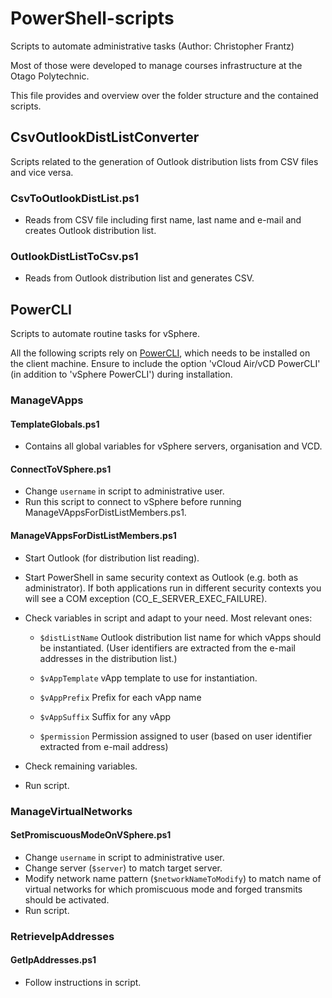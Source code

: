 # PowerShell-scripts
Scripts to automate administrative tasks (Author: Christopher Frantz)

Most of those were developed to manage courses infrastructure at the Otago Polytechnic.

This file provides and overview over the folder structure and the contained scripts.

## CsvOutlookDistListConverter

Scripts related to the generation of Outlook distribution lists from CSV files and vice versa.

### CsvToOutlookDistList.ps1

* Reads from CSV file including first name, last name and e-mail and creates Outlook distribution list.

### OutlookDistListToCsv.ps1

* Reads from Outlook distribution list and generates CSV.

## PowerCLI

Scripts to automate routine tasks for vSphere.

All the following scripts rely on [PowerCLI](https://code.vmware.com/tool/vsphere_powercli/6.0), which needs to be installed on the client machine. Ensure to include the option 'vCloud Air/vCD PowerCLI' (in addition to 'vSphere PowerCLI') during installation.

### ManageVApps

#### TemplateGlobals.ps1

* Contains all global variables for vSphere servers, organisation and VCD.

#### ConnectToVSphere.ps1

* Change `username` in script to administrative user.
* Run this script to connect to vSphere before running ManageVAppsForDistListMembers.ps1.

#### ManageVAppsForDistListMembers.ps1

* Start Outlook (for distribution list reading).

* Start PowerShell in same security context as Outlook (e.g. both as administrator). If both applications run in different security contexts you will see a COM exception (CO_E_SERVER_EXEC_FAILURE).

* Check variables in script and adapt to your need. Most relevant ones:

  * `$distListName` Outlook distribution list name for which vApps should be instantiated. (User identifiers are extracted from the e-mail addresses in the distribution list.)

  * `$vAppTemplate` vApp template to use for instantiation.

  * `$vAppPrefix` Prefix for each vApp name

  * `$vAppSuffix` Suffix for any vApp

  * `$permission` Permission assigned to user (based on user identifier extracted from e-mail address)

* Check remaining variables.
* Run script.

### ManageVirtualNetworks

#### SetPromiscuousModeOnVSphere.ps1

* Change `username` in script to administrative user.
* Change server (`$server`) to match target server.
* Modify network name pattern (`$networkNameToModify`) to match name of virtual networks for which promiscuous mode and forged transmits should be activated.
* Run script.

### RetrieveIpAddresses

#### GetIpAddresses.ps1

* Follow instructions in script.